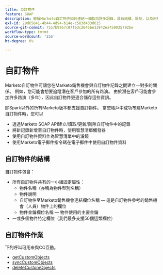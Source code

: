 ```yaml
---
title: 自訂物件
feature: SOAP
description: 瞭解Marketo自訂物件如何連結一個指向許多記錄，具有結構、限制，以及用於取得、同步、刪除以及智慧清單和電子郵件使用的SOAP API呼叫。
exl-id: 29d65841-4b44-4d94-b14e-c583d433d015
source-git-commit: 7557b9957c87f63c2646be13842ea450035792be
workflow-type: tm+mt
source-wordcount: '256'
ht-degree: 0%

---
```


# 自訂物件

Marketo自訂物件可讓您在Marketo銷售機會與自訂物件記錄之間建立一對多的關係。 例如，您可能會想要追蹤潛在客戶參加的所有路演。 由於潛在客戶可能會參加許多路演（多年），因此自訂物件更適合儲存這些資訊。

除Spark以外的所有Marketo版本都支援自訂物件。 當您帳戶中成功布建Marketo自訂物件時，您可以

- 透過Marketo SOAP API建立/讀取/更新/刪除自訂物件中的記錄
- 將新記錄新增至自訂物件時，使用智慧清單觸發器
- 使用自訂物件資料作為智慧清單中的濾鏡
- 使用Marketo電子郵件指令碼在電子郵件中使用自訂物件資料

## 自訂物件的結構

自訂物件包含：

- 所有自訂物件共有的一小組固定屬性：
   - 物件名稱（亦稱為物件型別名稱）
   - 物件說明
   - 自訂物件至Marketo銷售機會連結欄位名稱 — 這是自訂物件參考的銷售機會（人員）物件上的欄位
   - 物件金鑰欄位名稱 — 物件使用的主要金鑰
- 一或多個物件特定欄位（我們最多支援50個這類欄位）

## 自訂物件作業

下列呼叫可用來與CO互動。

- [getCustomObjects](https://developer.adobe.com/marketo-apis/api/mapi/#tag/Custom-Objects/operation/getCustomObjectsUsingGET)
- [syncCustomObjects](https://developer.adobe.com/marketo-apis/api/mapi/#tag/Custom-Objects/operation/syncCustomObjectsUsingPOST)
- [deleteCustomObjects](https://developer.adobe.com/marketo-apis/api/mapi/#tag/Custom-Objects/operation/deleteCustomObjectsUsingPOST)
